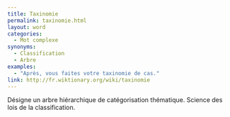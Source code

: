 ```yaml
---
title: Taxinomie
permalink: taxinomie.html
layout: word
categories:
  - Mot complexe
synonyms:
  - Classification
  - Arbre
examples:
  - "Après, vous faites votre taxinomie de cas."
link: http://fr.wiktionary.org/wiki/taxinomie
---
```


Désigne un arbre hiérarchique de catégorisation thématique. Science des lois de la classification.

